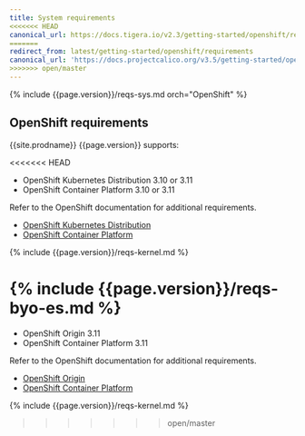 ```yaml
---
title: System requirements
<<<<<<< HEAD
canonical_url: https://docs.tigera.io/v2.3/getting-started/openshift/requirements
=======
redirect_from: latest/getting-started/openshift/requirements
canonical_url: 'https://docs.projectcalico.org/v3.5/getting-started/openshift/requirements'
>>>>>>> open/master
---
```


{% include {{page.version}}/reqs-sys.md orch="OpenShift" %}

## OpenShift requirements

{{site.prodname}} {{page.version}} supports:

<<<<<<< HEAD
- OpenShift Kubernetes Distribution 3.10 or 3.11
- OpenShift Container Platform 3.10 or 3.11

Refer to the OpenShift documentation for additional requirements.

- [OpenShift Kubernetes Distribution](https://docs.openshift.org/latest/install/prerequisites.html)
- [OpenShift Container Platform](https://docs.openshift.com/container-platform/latest/install/prerequisites.html)

{% include {{page.version}}/reqs-kernel.md %}

{% include {{page.version}}/reqs-byo-es.md %}
=======
- OpenShift Origin 3.11
- OpenShift Container Platform 3.11

Refer to the OpenShift documentation for additional requirements.

- [OpenShift Origin](https://docs.openshift.org/latest/install/prerequisites.html)
- [OpenShift Container Platform](https://docs.openshift.com/container-platform/latest/install/prerequisites.html)

{% include {{page.version}}/reqs-kernel.md %}
>>>>>>> open/master
